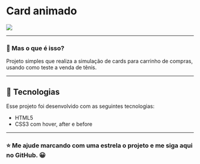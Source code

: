 <h1>
    Card animado
</h1>


![](video.gif)
_________

### 🤔 Mas o que é isso? 
Projeto simples que realiza a simulação de cards para carrinho de compras, usando como teste a venda de tênis.

_________

## 🚀 Tecnologias

Esse projeto foi desenvolvido com as seguintes tecnologias:

- HTML5
- CSS3 com hover, after e before

_________

### ⭐ Me ajude marcando com uma estrela o projeto e me siga aqui no GitHub. 😀 
